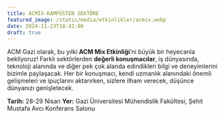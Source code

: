 ```yaml
---
title: ACMİX-KAMPÜSTEN SEKTÖRE
featured_image: /static/media/etkinlikler/acmix.webp
date: 2024-11-23T18:42:00
draft: true
---
```

ACM Gazi olarak, bu yılki **ACM Mix Etkinliği**’ni büyük bir heyecanla bekliyoruz!
Farklı sektörlerden **değerli konuşmacılar**, iş dünyasında, teknoloji alanında ve diğer pek çok alanda edindikleri bilgi ve deneyimlerini bizimle paylaşacak. Her bir konuşmacı, kendi uzmanlık alanındaki önemli gelişmeleri ve ipuçlarını aktarırken, sizlere ilham verecek, düşünce dünyanızı genişletecek.

**Tarih:** 28-29 Nisan
**Yer:** Gazi Üniversitesi Mühendislik Fakültesi, Şehit Mustafa Avcı Konferans Salonu
